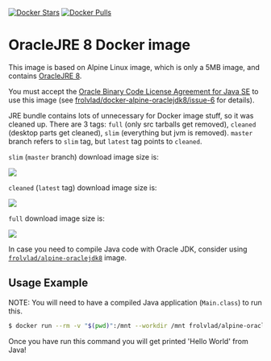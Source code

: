 [![Docker Stars](https://img.shields.io/docker/stars/frolvlad/alpine-oraclejre8.svg?style=flat-square)](https://hub.docker.com/r/frolvlad/alpine-oraclejre8/)
[![Docker Pulls](https://img.shields.io/docker/pulls/frolvlad/alpine-oraclejre8.svg?style=flat-square)](https://hub.docker.com/r/frolvlad/alpine-oraclejre8/)


OracleJRE 8 Docker image
========================

This image is based on Alpine Linux image, which is only a 5MB image, and contains
[OracleJRE 8](http://www.oracle.com/technetwork/java/javase/overview/index.html).

You must accept the
[Oracle Binary Code License Agreement for Java SE](http://www.oracle.com/technetwork/java/javase/terms/license/index.html)
to use this image (see
[frolvlad/docker-alpine-oraclejdk8/issue-6](https://github.com/frol/docker-alpine-oraclejdk8/issues/6)
for details).

JRE bundle contains lots of unnecessary for Docker image stuff, so it was cleaned up. There are 3
tags: `full` (only src tarballs get removed), `cleaned` (desktop parts get cleaned), `slim`
(everything but jvm is removed). `master` branch refers to `slim` tag, but `latest`
tag points to `cleaned`.

`slim` (`master` branch) download image size is:

[![](https://images.microbadger.com/badges/image/frolvlad/alpine-oraclejre8:slim.svg)](http://microbadger.com/images/frolvlad/alpine-oraclejre8:slim "Get your own image badge on microbadger.com")

`cleaned` (`latest` tag) download image size is:

[![](https://images.microbadger.com/badges/image/frolvlad/alpine-oraclejre8:cleaned.svg)](http://microbadger.com/images/frolvlad/alpine-oraclejre8:cleaned "Get your own image badge on microbadger.com")

`full` download image size is:

[![](https://images.microbadger.com/badges/image/frolvlad/alpine-oraclejre8:full.svg)](http://microbadger.com/images/frolvlad/alpine-oraclejre8:full "Get your own image badge on microbadger.com")

In case you need to compile Java code with Oracle JDK, consider using
[`frolvlad/alpine-oraclejdk8`](https://github.com/frol/docker-alpine-oraclejdk8)
image.


Usage Example
-------------

NOTE: You will need to have a compiled Java application (`Main.class`) to run this.

```bash
$ docker run --rm -v "$(pwd)":/mnt --workdir /mnt frolvlad/alpine-oraclejre8:slim java Main
```

Once you have run this command you will get printed 'Hello World' from Java!
